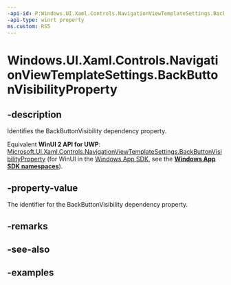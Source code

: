 ```yaml
---
-api-id: P:Windows.UI.Xaml.Controls.NavigationViewTemplateSettings.BackButtonVisibilityProperty
-api-type: winrt property
ms.custom: RS5
---
```


<!-- Property syntax.
public DependencyProperty BackButtonVisibilityProperty { get; }
-->

# Windows.UI.Xaml.Controls.NavigationViewTemplateSettings.BackButtonVisibilityProperty

## -description

Identifies the BackButtonVisibility dependency property.

Equivalent **WinUI 2 API for UWP**: [Microsoft.UI.Xaml.Controls.NavigationViewTemplateSettings.BackButtonVisibilityProperty](/windows/winui/api/microsoft.ui.xaml.controls.navigationviewtemplatesettings.backbuttonvisibilityproperty) (for WinUI in the [Windows App SDK](/windows/apps/windows-app-sdk/), see the **[Windows App SDK namespaces](/windows/windows-app-sdk/api/winrt/)**).

## -property-value

The identifier for the BackButtonVisibility dependency property.

## -remarks

## -see-also

## -examples

